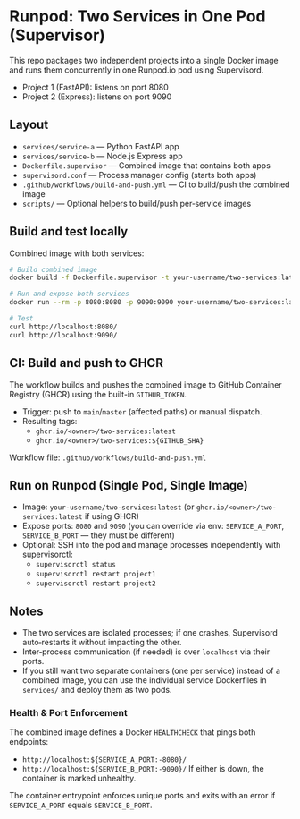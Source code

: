 # Runpod: Two Services in One Pod (Supervisor)

This repo packages two independent projects into a single Docker image and runs them concurrently in one Runpod.io pod using Supervisord.

- Project 1 (FastAPI): listens on port 8080
- Project 2 (Express): listens on port 9090

## Layout

- `services/service-a` — Python FastAPI app
- `services/service-b` — Node.js Express app
- `Dockerfile.supervisor` — Combined image that contains both apps
- `supervisord.conf` — Process manager config (starts both apps)
- `.github/workflows/build-and-push.yml` — CI to build/push the combined image
- `scripts/` — Optional helpers to build/push per‑service images

## Build and test locally

Combined image with both services:

```sh
# Build combined image
docker build -f Dockerfile.supervisor -t your-username/two-services:latest .

# Run and expose both services
docker run --rm -p 8080:8080 -p 9090:9090 your-username/two-services:latest

# Test
curl http://localhost:8080/
curl http://localhost:9090/
```

## CI: Build and push to GHCR

The workflow builds and pushes the combined image to GitHub Container Registry (GHCR) using the built-in `GITHUB_TOKEN`.

- Trigger: push to `main`/`master` (affected paths) or manual dispatch.
- Resulting tags:
  - `ghcr.io/<owner>/two-services:latest`
  - `ghcr.io/<owner>/two-services:${GITHUB_SHA}`

Workflow file: `.github/workflows/build-and-push.yml`

## Run on Runpod (Single Pod, Single Image)

- Image: `your-username/two-services:latest` (or `ghcr.io/<owner>/two-services:latest` if using GHCR)
- Expose ports: `8080` and `9090` (you can override via env: `SERVICE_A_PORT`, `SERVICE_B_PORT` — they must be different)
- Optional: SSH into the pod and manage processes independently with supervisorctl:
  - `supervisorctl status`
  - `supervisorctl restart project1`
  - `supervisorctl restart project2`

## Notes

- The two services are isolated processes; if one crashes, Supervisord auto‑restarts it without impacting the other.
- Inter‑process communication (if needed) is over `localhost` via their ports.
- If you still want two separate containers (one per service) instead of a combined image, you can use the individual service Dockerfiles in `services/` and deploy them as two pods.

### Health & Port Enforcement

The combined image defines a Docker `HEALTHCHECK` that pings both endpoints:
- `http://localhost:${SERVICE_A_PORT:-8080}/`
- `http://localhost:${SERVICE_B_PORT:-9090}/`
If either is down, the container is marked unhealthy.

The container entrypoint enforces unique ports and exits with an error if `SERVICE_A_PORT` equals `SERVICE_B_PORT`.
